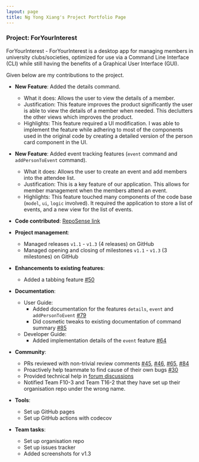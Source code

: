 ```yaml
---
layout: page
title: Ng Yong Xiang's Project Portfolio Page
---
```


### Project: ForYourInterest

ForYourInterest - ForYourInterest is a desktop app for managing members in university clubs/societies, optimized for use via a Command Line Interface (CLI) while still having the benefits of a Graphical User Interface (GUI).

Given below are my contributions to the project.

* **New Feature**: Added the details command.
  * What it does: Allows the user to view the details of a member.
  * Justification: This feature improves the product significantly the user is able to view the details of a member when needed. This declutters the other views which improves the product.
  * Highlights: This feature required a UI modification. I was able to implement the feature while adhering to most of the components used in the original code by creating a detailed version of the person card component in the UI.
  
* **New Feature**: Added event tracking features (`event` command and `addPersonToEvent` command).
  * What it does: Allows the user to create an event and add members into the attendee list.
  * Justification: This is a key feature of our application. This allows for member management when the members attend an event.
  * Highlights: This feature touched many components of the code base (`model`, `ui`, `logic` involved). It required the application to store a list of events, and a new view for the list of events.

* **Code contributed**: [RepoSense link](https://nus-cs2103-ay2122s1.github.io/tp-dashboard/?search=&sort=groupTitle&sortWithin=title&timeframe=commit&mergegroup=&groupSelect=groupByRepos&breakdown=true&checkedFileTypes=docs~functional-code~test-code~other&since=2021-09-17&tabOpen=true&tabType=authorship&zFR=false&tabAuthor=yongxiangng&tabRepo=AY2122S1-CS2103-T16-4%2Ftp%5Bmaster%5D&authorshipIsMergeGroup=false&authorshipFileTypes=docs~functional-code~test-code~other&authorshipIsBinaryFileTypeChecked=false)

* **Project management**:
  * Managed releases `v1.1` - `v1.3` (4 releases) on GitHub
  * Managed opening and closing of milestones `v1.1` - `v1.3` (3 milestones) on GitHub

* **Enhancements to existing features**:
  * Added a tabbing feature [\#50](https://github.com/AY2122S1-CS2103-T16-4/tp/pull/50)

* **Documentation**:
  * User Guide:
    * Added documentation for the features `details`, `event` and `addPersonToEvent` [\#79](https://github.com/AY2122S1-CS2103-T16-4/tp/pull/79/files)
    * Did cosmetic tweaks to existing documentation of command summary [\#85](https://github.com/AY2122S1-CS2103-T16-4/tp/pull/85/files)
  * Developer Guide:
    * Added implementation details of the `event` feature [\#64](https://github.com/AY2122S1-CS2103-T16-4/tp/pull/64/files)

* **Community**:
  * PRs reviewed with non-trivial review comments [\#45](https://github.com/AY2122S1-CS2103-T16-4/tp/pull/45), [\#46](https://github.com/AY2122S1-CS2103-T16-4/tp/pull/46), [\#65](https://github.com/AY2122S1-CS2103-T16-4/tp/pull/65), [\#84](https://github.com/AY2122S1-CS2103-T16-4/tp/pull/84/files)
  * Proactively help teammate to find cause of their own bugs [\#30](https://github.com/AY2122S1-CS2103-T16-4/tp/pull/30/files)
  * Provided technical help in [forum discussions](https://github.com/nus-cs2103-AY2122S1/forum/issues/134#issuecomment-908405186)
  * Notified Team F10-3 and Team T16-2 that they have set up their organisation repo under the wrong name.

* **Tools**:
  * Set up GitHub pages
  * Set up GitHub actions with codecov

* **Team tasks**:
  * Set up organisation repo
  * Set up issues tracker
  * Added screenshots for v1.3
